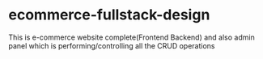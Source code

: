# ecommerce-fullstack-design
This is e-commerce website complete(Frontend Backend) and also admin panel which is performing/controlling all the CRUD operations
